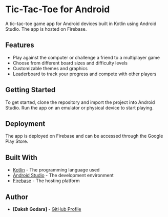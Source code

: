 # Tic-Tac-Toe for Android

A tic-tac-toe game app for Android devices built in Kotlin using Android Studio. The app is hosted on Firebase.

## Features

- Play against the computer or challenge a friend to a multiplayer game
- Choose from different board sizes and difficulty levels
- Customizable themes and graphics
- Leaderboard to track your progress and compete with other players

## Getting Started

To get started, clone the repository and import the project into Android Studio. Run the app on an emulator or physical device to start playing.

## Deployment

The app is deployed on Firebase and can be accessed through the Google Play Store.

## Built With

- [Kotlin](https://kotlinlang.org/) - The programming language used
- [Android Studio](https://developer.android.com/studio) - The development environment
- [Firebase](https://firebase.google.com/) - The hosting platform

## Author

* **[Daksh Godara]** - [GitHub Profile](https://github.com/dakshgodara2001)
